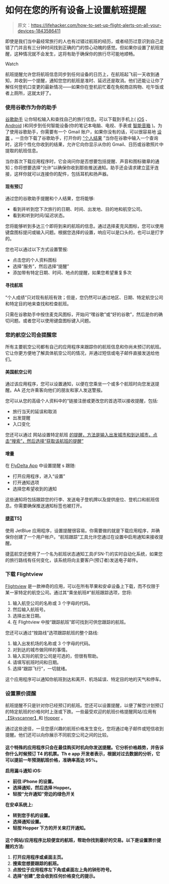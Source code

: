 # 如何在您的所有设备上设置航班提醒

> 原文：<https://lifehacker.com/how-to-set-up-flight-alerts-on-all-your-devices-1843586411>

即使是我们当中最经常旅行的人也有过错过航班的经历，或者经历过意识到自己走错了门并且有三分钟时间找到正确的门的惊心动魄的感觉。但如果你设置了航班提醒，这种情况就不会发生，这将有助于确保你的旅行尽可能地顺畅。

Watch

航班提醒允许您将航班信息同步到任何设备的日历上，在航班起飞前一天收到通知，并收到一个提醒，通知您您的航班是准时、延迟还是取消。他们还能让让你了解任何登机口变更的最新情况——如果你在登机前忙着在免税商店购物、吃午饭或者上厕所，这就太好了。

### 使用谷歌作为你的助手

[谷歌助手](https://assistant.google.com/) 让你轻松输入和查找自己的旅行信息。可以下载到手机上( [iOS](https://apps.apple.com/us/app/google-assistant/id1220976145) 、 [Android](https://play.google.com/store/apps/details?id=com.google.android.apps.googleassistant&hl=en) )和同步到任何智能设备(你的笔记本电脑、电视、手表或 [智能音箱](https://assistant.google.com/platforms/speakers/) )。为了使用谷歌助手，你需要有一个 Gmail 账户，如果你没有的话，可以很容易地 [设置](https://support.google.com/mail/answer/56256?hl=en) 。一旦你下载了谷歌助手，打开你的 [“个人结果](https://support.google.com/googlenest/answer/7684543?visit_id=637255811187092601-2516792391&rd=1) ”当你在谷歌中输入一个查询时，这将个性化你收到的结果，允许它向你显示从你的 Gmail、日历或谷歌照片中提取的航班信息。

当你首次下载应用程序时，它会询问你是否想要包括提醒、声音和图标徽章的通知；你将想要选择“允许”以确保你收到那些推送通知。助手还会请求建立蓝牙连接，这样你就可以连接你的配件，包括耳机和扬声器。

#### **现有预订**

通过您的谷歌助手提醒和个人结果，您将能够:

*   看到并听到您下次旅行的日期、时间、出发地、目的地和航空公司。
*   看到和听到时间/延迟状态。

您将能够听到多达三个即将到来的航班的信息。通过选择麦克风图标，您可以使用键盘图标提问或输入问题。根据您选择的设置，响应可以是口头的，也可以是打字的。

您也可以通过以下方式设置警报:

*   点击您的个人资料图标
*   选择“服务”，然后选择“提醒”
*   添加带有特定日期、时间、地点的提醒，如果您希望重复多次

#### **寻找航班**

“个人成绩”只对现有航班有效；但是，您仍然可以通过地区、日期、特定航空公司和特定目的地来查找和检查航班。

只需在谷歌助手中按住麦克风图标，开始问“嘿谷歌”或“好的谷歌”，然后是你的确切问题。或者您可以使用键盘图标键入问题。

### **您的航空公司会提醒您**

所有主要航空公司都有自己的应用程序来跟踪你的航班信息和你尚未预订的航班。它让你更方便地了解具体航空公司的情况，并通过短信或电子邮件直接发送给他们。

#### 美国航空公司

通过该应用程序，您可以设置通知，以便在您乘坐一个或多个航班时向您发送提醒。AA 还允许乘客向他们的朋友和家人发送警报。

您可以从您的高级个人资料中的“链接注册或更改您的首选项以接收提醒，包括:

*   旅行当天的延误和取消
*   出发提醒
*   入口变化

您还可以通过 网站设置特定航班 [的提醒，方法是输入出发城市和到达城市，点击“搜索”，然后选择“获取该航班的提醒”](https://www.aa.com/travelInformation/flights/schedule)

#### **增量**

在 [FlyDelta App](https://news.delta.com/5-ways-fly-delta-app-makes-travel-easier) 中设置提醒 s 跟随:

*   打开应用程序，进入“设置”
*   打开通知选项
*   选择您希望收到的通知

这些通知将包括跟踪您的行李、发送电子登机牌以及提供座位、登机口和航班信息。你需要确保推送通知标签也被打开。

#### [**捷蓝**](https://prd.b6orgeng.net/flight-tracker-and-status)T5】

使用 JetBlue 应用程序，设置提醒很容易。你需要做的就是下载应用程序，并确保你创建了一个用户帐户。“航班跟踪”工具允许您通过在设置中启用通知来接收提醒。

捷蓝航空还使用了一个名为航班状态通知工具(FSN-T)的实时自动化系统，如果您的旅行路线有任何变化，该系统将向主要客户(预订者)发送电子邮件。

### **下载 Flightview**

[Flightview](https://www.flightview.com/) 是一款神奇的应用，可以在所有苹果和安卓设备上下载，而不仅限于某一家特定的航空公司。通过其“乘坐航班#”航班跟踪选项，您将:

1.  输入航空公司的名称或 3 个字母的代码。
2.  然后输入航班号。
3.  选择出发日期。
4.  在 Flightview 中按“跟踪航班”即可找到可供您跟踪的航班。

您还可以通过“按路线”选项跟踪航班的整个路线:

1.  输入出发机场的名称或 3 个字母的代码。
2.  对到达的城市做同样的事情。
3.  输入实际的航空公司是可选的，但很有帮助。
4.  请填写航班时间和日期。
5.  选择“跟踪飞行”，一切就绪。

这个应用程序可以通知你航班到达和离开、机场延误、特定目的地的天气和停车。

### **设置票价提醒**

航班提醒不只是针对你已经预订的航班。您还可以设置提醒，以便了解您计划预订的特定航班的价格何时上涨或下跌。一些最受欢迎的航班价格提醒网站/应用有[【Skyscanner】](https://www.skyscanner.net/)和 [Hopper](https://www.hopper.com/) 。

通过这些途径，一旦您感兴趣的航班价格发生变化，您将通过电子邮件或短信收到提醒。他们还可以向你展示不同航空公司之间的比较。

#### [](https://www.hopper.com/)

**这个特殊的应用程序只会在最佳购买时机向你发送提醒。它分析价格趋势，并告诉你什么时候预订 T4 的机票。Th e app 开发者表示，根据对过去数据的分析，它可以提前一年预测航班价格，准确率高达 95%。**

****启用漏斗通知 iOS:**** 

*   **前往 iPhone 的设置。**
*   **选择通知，然后选择 Hopper。**
*   **轻按“允许通知”旁边的绿色开关**

****在安卓系统上:****

*   **转到您手机的设置。**
*   **选择通知设置。**
*   **轻按 Hopper 下方的开关来打开通知。**

#### **[](https://www.skyscanner.net/)**

****这个网站/应用程序比较便宜的航班，帮助你找到最好的交易。以下是设置票价提醒的方法:****

1.  ****打开应用程序或桌面主页。****
2.  ****搜索您想要跟踪的航班。****
3.  ****点按位于应用程序左下角或桌面左上角的钟形符号。****
4.  ****选择“创建”,您会收到任何价格变化的提示。****